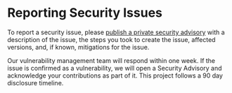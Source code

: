 # Reporting Security Issues

To report a security issue, please [publish a private security advisory](https://github.com/NodeSecure/size-satisfies/security/advisories) with a description of the issue, the steps you took to create the issue, affected versions, and, if known, mitigations for the issue.

Our vulnerability management team will respond within one week. If the issue is confirmed as a vulnerability, we will open a Security Advisory and acknowledge your contributions as part of it. This project follows a 90 day disclosure timeline.
